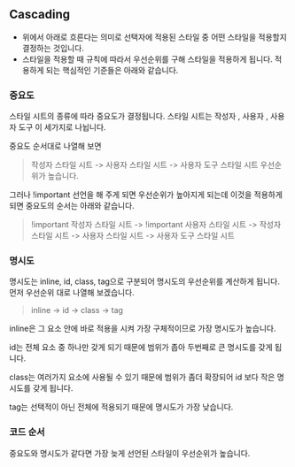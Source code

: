 ## Cascading
+ 위에서 아래로 흐른다는 의미로 선택자에 적용된 스타일 중 어떤 스타일을 적용할지 결정하는 것입니다.
+ 스타일을 적용할 때 규칙에 따라서 우선순위를 구해 스타일을 적용하게 됩니다. 적용하게 되는 핵심적인 기준들은 아래와 같습니다.

### 중요도
스타일 시트의 종류에 따라 중요도가 결정됩니다. 스타일 시트는 작성자 , 사용자 , 사용자 도구 이 세가지로 나뉩니다.
 
중요도 순서대로 나열해 보면 
> 작성자 스타일 시트 -> 사용자 스타일 시트 -> 사용자 도구 스타일 시트 우선순위가 높습니다.

그러나 !important 선언을 해 주게 되면 우선순위가 높아지게 되는데 이것을 적용하게 되면 중요도의 순서는 아래와 같습니다.
> !important 작성자 스타일 시트 -> !important 사용자 스타일 시트 -> 작성자 스타일 시트 -> 사용자 스타일 시트 -> 사용자 도구 스타일 시트

### 명시도
명시도는 inline, id, class, tag으로 구분되어 명시도의 우선순위를 계산하게 됩니다. 먼저 우선순위 대로 나열해 보겠습니다.
> inline -> id -> class -> tag

inline은 그 요소 안에 바로 적용을 시켜 가장 구체적이므로 가장 명시도가 높습니다.

id는 전체 요소 중 하나만 갖게 되기 때문에 범위가 좁아 두번째로 큰 명시도를 갖게 됩니다.

class는 여러가지 요소에 사용될 수 있기 때문에 범위가 좀더 확장되어 id 보다 작은 명시도를 갖게 됩니다.

tag는 선택적이 아닌 전체에 적용되기 때문에 명시도가 가장 낮습니다.

### 코드 순서
중요도와 명시도가 같다면 가장 늦게 선언된 스타일이 우선순위가 높습니다. 


